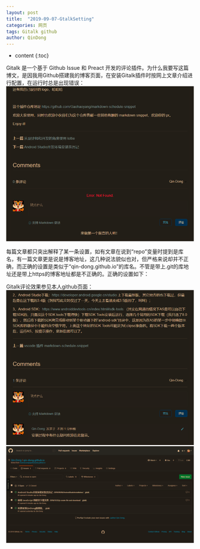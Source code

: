 ```yaml
---
layout: post
title:  "2019-09-07-GtalkSetting"
categories: 网页
tags: Gitalk github
author: QinDong
---
```


* content
{:toc}

Gitalk 是一个基于 Github Issue 和 Preact 开发的评论插件。为什么我要写这篇博文，是因我用Github搭建我的博客页面，在安装Gitalk插件时按网上文章介绍进行配置，在运行时总是出现错误：
![](https://raw.githubusercontent.com/Qin-Dong/qin-dong.github.io/master/_posts/images/2019/201909070101.png)

每篇文章都只突出解释了某一条设置，如有文章在说到“repo”变量时提到是库名，有一篇文章更是说是博客地址，这几种说法貌似也对，但严格来说却并不正确，而正确的设置是类似于“qin-dong.github.io”的库名。不管是带上.git的库地址还是带上https的博客地址都是不正确的。正确的设置如下：

Gitalk评论效果参见本人github页面：
![](https://raw.githubusercontent.com/Qin-Dong/qin-dong.github.io/master/_posts/images/2019/201909070102.png)
![](https://raw.githubusercontent.com/Qin-Dong/qin-dong.github.io/master/_posts/images/2019/201909070103.png)
